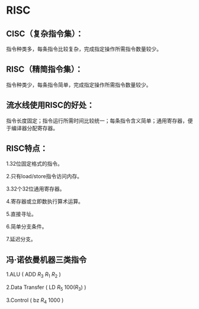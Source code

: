 # RISC
## CISC（复杂指令集）：

指令种类多，每条指令比较复杂，完成指定操作所需指令数量较少。
## RISC（精简指令集）：

指令种类少，每条指令简单，完成指定操作所需指令数量较少。

## 流水线使用RISC的好处：

指令长度固定；指令运行所需时间比较统一；每条指令含义简单；通用寄存器，便于编译器分配寄存器。

## RISC特点：

1.32位固定格式的指令。

2.只有load/store指令访问内存。

3.32个32位通用寄存器。

4.寄存器或立即数执行算术运算。

5.直接寻址。

6.简单分支条件。

7.延迟分支。

## 冯·诺依曼机器三类指令

1.ALU ( ADD $R_3\ R_1\ R_2$ )

2.Data Transfer ( LD $R_5\ 100(R_3)$ )

3.Control ( bz $R_4\ 1000$ )